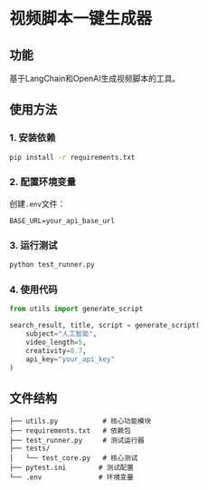 # 视频脚本一键生成器

## 功能
基于LangChain和OpenAI生成视频脚本的工具。

## 使用方法

### 1. 安装依赖
```bash
pip install -r requirements.txt
```

### 2. 配置环境变量
创建`.env`文件：
```
BASE_URL=your_api_base_url
```

### 3. 运行测试
```bash
python test_runner.py
```

### 4. 使用代码
```python
from utils import generate_script

search_result, title, script = generate_script(
    subject="人工智能",
    video_length=5,
    creativity=0.7,
    api_key="your_api_key"
)
```

## 文件结构
```
├── utils.py           # 核心功能模块
├── requirements.txt   # 依赖包
├── test_runner.py     # 测试运行器
├── tests/
│   └── test_core.py   # 核心测试
├── pytest.ini        # 测试配置
└── .env              # 环境变量
```
